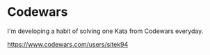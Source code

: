 # Codewars

I'm developing a habit of solving one Kata from Codewars everyday.

https://www.codewars.com/users/sitek94